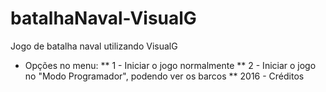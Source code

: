 # batalhaNaval-VisualG
Jogo de batalha naval utilizando VisualG

* Opções no menu:
** 1 - Iniciar o jogo normalmente
** 2 - Iniciar o jogo no "Modo Programador", podendo ver os barcos
** 2016 - Créditos
